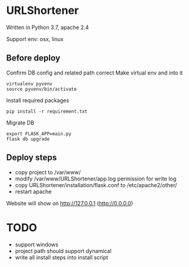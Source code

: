 # URLShortener
Written in Python 3.7, apache 2.4

Support env: osx, linux

## Before deploy
Confirm DB config and related path correct
Make virtual env and into it
```
virtualenv pyvenv
source pyvenv/bin/activate
```

Install required packages
```
pip install -r requirement.txt
```

Migrate DB
```
export FLASK_APP=main.py
flask db upgrade
```

## Deploy steps

* copy project to /var/www/
* modify /var/www/URLShortener/app.log permission for write log
* copy URLShortener/installation/flask.conf to /etc/apache2/other/
* restart apache

Website will show on http://127.0.0.1 (http://0.0.0.0)

# TODO
* support windows
* project path should support dynamical
* write all install steps into install script
